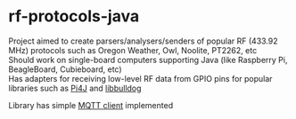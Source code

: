 rf-protocols-java
=================

Project aimed to create parsers/analysers/senders of popular RF (433.92 MHz) protocols such as Oregon Weather, Owl, Noolite, PT2262, etc <br/>
Should work on single-board computers supporting Java (like Raspberry Pi, BeagleBoard, Cubieboard, etc) <br/>
Has adapters for receiving low-level RF data from GPIO pins for popular libraries such as <a href="http://pi4j.com/">Pi4J</a> and <a href="http://libbulldog.org/bulldog/">libbulldog</a> <br/>

Library has simple <a href="https://github.com/eschava/rf-protocols-java/wiki/MQTT-client">MQTT client</a> implemented
